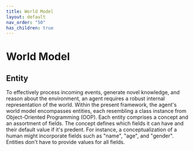 ```yaml
---
title: World Model
layout: default
nav_order: "50"
has_children: true
---
```


# World Model

## Entity
To effectively process incoming events, generate novel knowledge, and reason about the environment, an agent requires a robust internal representation of the world. Within the present framework, the agent's world model encompasses entities, each resembling a class instance from Object-Oriented Programming (OOP). Each entity comprises a concept and an assortment of fields. The concept defines which fields it can have and their default value if it's predent. For instance, a conceptualization of a human might incorporate fields such as "name", "age", and "gender". Entities don't have to provide values for all fields.  